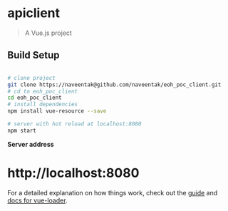 # apiclient

> A Vue.js project

## Build Setup

``` bash

# clone project
git clone https://naveentak@github.com/naveentak/eoh_poc_client.git
# cd to eoh_poc_client
cd eoh_poc_client
# install dependencies
npm install vue-resource --save

# server with hot reload at localhost:8080
npm start

```
**Server address**
# http://localhost:8080

For a detailed explanation on how things work, check out the [guide](http://vuejs-templates.github.io/webpack/) and [docs for vue-loader](http://vuejs.github.io/vue-loader).
